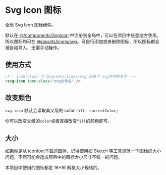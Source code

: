 # Svg Icon 图标

全局 Svg Icon 图标组件。

默认在 [@/components/SvgIcon](https://github.com/lqsong/admin-element-vue/blob/javascript.v1/src/components/SvgIcon/index.js#L12) 中注册到全局中，可以在项目中任意地方使用。所以图标均可在 [@/assets/icons/svg](https://github.com/lqsong/admin-element-vue/tree/javascript.v1/src/assets/icons/svg)。可自行添加或者删除图标，所以图标都会被自动导入，无需手动操作。

## 使用方式

```html
<!-- icon-class 为 @/assets/icons/svg 目录下 svg文件的名字 -->
<svg-icon icon-class="svg文件名" /> 
```

## 改变颜色

`svg-icon` 默认会读取其父级的 color `fill: currentColor;`

你可以改变父级的`color`或者直接改变`fill`的颜色即可。

## 大小

如果你是从 [iconfont](https://www.iconfont.cn/)下载的图标，记得使用如 Sketch 等工具规范一下图标的大小问题，不然可能会造成项目中的图标大小尺寸不统一的问题。

本项目中使用的图标都是 16\*16 网格大小规格的。
